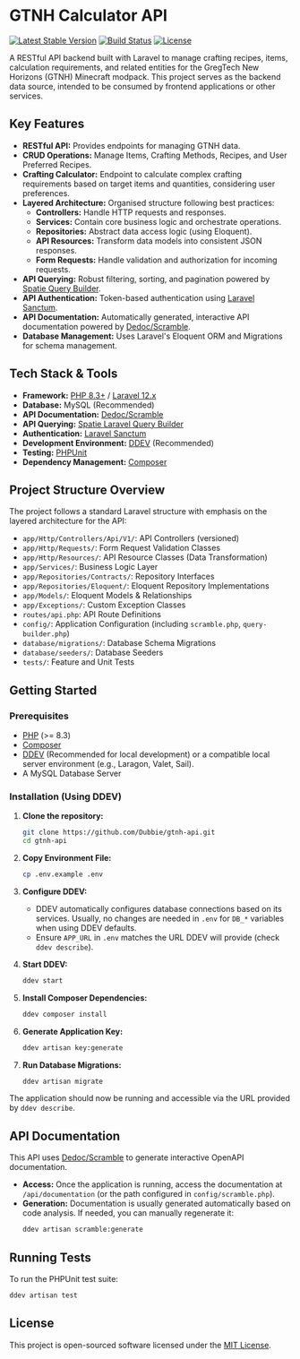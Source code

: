 # GTNH Calculator API

[![Latest Stable Version](https://img.shields.io/packagist/v/laravel/framework)](https://packagist.org/packages/laravel/framework)
[![Build Status](https://img.shields.io/github/actions/workflow/status/Dubbie/gtnh-api/laravel-ci.yml?branch=main)](https://github.com/Dubbie/gtnh-api/actions)
[![License](https://img.shields.io/badge/license-MIT-brightgreen.svg)](LICENSE.md)

A RESTful API backend built with Laravel to manage crafting recipes, items, calculation requirements, and related entities for the GregTech New Horizons (GTNH) Minecraft modpack. This project serves as the backend data source, intended to be consumed by frontend applications or other services.

## Key Features

-   **RESTful API:** Provides endpoints for managing GTNH data.
-   **CRUD Operations:** Manage Items, Crafting Methods, Recipes, and User Preferred Recipes.
-   **Crafting Calculator:** Endpoint to calculate complex crafting requirements based on target items and quantities, considering user preferences.
-   **Layered Architecture:** Organised structure following best practices:
    -   **Controllers:** Handle HTTP requests and responses.
    -   **Services:** Contain core business logic and orchestrate operations.
    -   **Repositories:** Abstract data access logic (using Eloquent).
    -   **API Resources:** Transform data models into consistent JSON responses.
    -   **Form Requests:** Handle validation and authorization for incoming requests.
-   **API Querying:** Robust filtering, sorting, and pagination powered by [Spatie Query Builder](https://spatie.be/docs/laravel-query-builder/current/introduction).
-   **API Authentication:** Token-based authentication using [Laravel Sanctum](https://laravel.com/docs/sanctum).
-   **API Documentation:** Automatically generated, interactive API documentation powered by [Dedoc/Scramble](https://scramble.dedoc.co/).
-   **Database Management:** Uses Laravel's Eloquent ORM and Migrations for schema management.

## Tech Stack & Tools

-   **Framework:** [PHP 8.3+](https://www.php.net/) / [Laravel 12.x](https://laravel.com/)
-   **Database:** MySQL (Recommended)
-   **API Documentation:** [Dedoc/Scramble](https://scramble.dedoc.co/)
-   **API Querying:** [Spatie Laravel Query Builder](https://spatie.be/docs/laravel-query-builder/current/introduction)
-   **Authentication:** [Laravel Sanctum](https://laravel.com/docs/sanctum)
-   **Development Environment:** [DDEV](https://ddev.readthedocs.io/) (Recommended)
-   **Testing:** [PHPUnit](https://phpunit.de/)
-   **Dependency Management:** [Composer](https://getcomposer.org/)

## Project Structure Overview

The project follows a standard Laravel structure with emphasis on the layered architecture for the API:

-   `app/Http/Controllers/Api/V1/`: API Controllers (versioned)
-   `app/Http/Requests/`: Form Request Validation Classes
-   `app/Http/Resources/`: API Resource Classes (Data Transformation)
-   `app/Services/`: Business Logic Layer
-   `app/Repositories/Contracts/`: Repository Interfaces
-   `app/Repositories/Eloquent/`: Eloquent Repository Implementations
-   `app/Models/`: Eloquent Models & Relationships
-   `app/Exceptions/`: Custom Exception Classes
-   `routes/api.php`: API Route Definitions
-   `config/`: Application Configuration (including `scramble.php`, `query-builder.php`)
-   `database/migrations/`: Database Schema Migrations
-   `database/seeders/`: Database Seeders
-   `tests/`: Feature and Unit Tests

## Getting Started

### Prerequisites

-   [PHP](https://www.php.net/manual/en/install.php) (>= 8.3)
-   [Composer](https://getcomposer.org/)
-   [DDEV](https://ddev.readthedocs.io/en/latest/users/install/ddev-installation/) (Recommended for local development) or a compatible local server environment (e.g., Laragon, Valet, Sail).
-   A MySQL Database Server

### Installation (Using DDEV)

1.  **Clone the repository:**

    ```bash
    git clone https://github.com/Dubbie/gtnh-api.git
    cd gtnh-api
    ```

2.  **Copy Environment File:**

    ```bash
    cp .env.example .env
    ```

3.  **Configure DDEV:**

    -   DDEV automatically configures database connections based on its services. Usually, no changes are needed in `.env` for `DB_*` variables when using DDEV defaults.
    -   Ensure `APP_URL` in `.env` matches the URL DDEV will provide (check `ddev describe`).

4.  **Start DDEV:**

    ```bash
    ddev start
    ```

5.  **Install Composer Dependencies:**

    ```bash
    ddev composer install
    ```

6.  **Generate Application Key:**

    ```bash
    ddev artisan key:generate
    ```

7.  **Run Database Migrations:**
    ```bash
    ddev artisan migrate
    ```

The application should now be running and accessible via the URL provided by `ddev describe`.

## API Documentation

This API uses [Dedoc/Scramble](https://scramble.dedoc.co/) to generate interactive OpenAPI documentation.

-   **Access:** Once the application is running, access the documentation at `/api/documentation` (or the path configured in `config/scramble.php`).
-   **Generation:** Documentation is usually generated automatically based on code analysis. If needed, you can manually regenerate it:
    ```bash
    ddev artisan scramble:generate
    ```

## Running Tests

To run the PHPUnit test suite:

```bash
ddev artisan test
```

## License

This project is open-sourced software licensed under the [MIT License](LICENSE.md).

